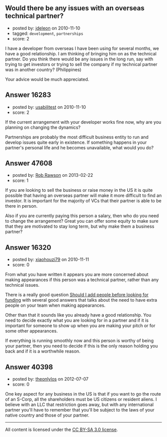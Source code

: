 ## Would there be any issues with an overseas technical partner?

- posted by: [jdeleon](https://stackexchange.com/users/-1/3859-jdeleon) on 2010-11-10
- tagged: `development`, `partnerships`
- score: 2

I have a developer from overseas I have been using for several months, we have a good relationship. I am thinking of bringing him on as the technical partner. Do you think there would be any issues in the long run, say with trying to get investors or trying to sell the company if my technical partner was in another country? (Philippines)

Your advice would be much appreciated. 


## Answer 16283

- posted by: [usabilitest](https://stackexchange.com/users/-1/3024-usabilitest) on 2010-11-10
- score: 2

If the current arrangement with your developer works fine now, why are you planning on changing the dynamics?

Partnerships are probably the most difficult business entity to run and develop issues quite early in existence. If something happens in your partner's personal life and he becomes unavailable, what would you do?




## Answer 47608

- posted by: [Rob Rawson](https://stackexchange.com/users/-1/23682-rob-rawson) on 2013-02-22
- score: 1

If you are looking to sell the business or raise money in the US it is quite possible that having an overseas partner will make it more difficult to find an investor. It is important for the majority of VCs that their partner is able to be there in person.

Also if you are currently paying this person a salary, then who do you need to change the arrangement? Great you can offer some equity to make sure that they are motivated to stay long term, but why make them a business partner?


## Answer 16320

- posted by: [xiaohouzi79](https://stackexchange.com/users/-1/4868-xiaohouzi79) on 2010-11-11
- score: 0

<p>From what you have written it appears you are more concerned about making appearances if this person was a technical partner, rather than any technical issues.</p>

<p>There is a really good question <a href="http://answers.onstartups.com/questions/15527/one-man-startup-should-a-add-people-before-going-out-looking-for-funding">Should I add people before looking for funding</a> with several good answers that talks about the need to have extra people on your team when making appearances.</p>

<p>Other than that it sounds like you already have a good relationship. You need to decide exactly what you are looking for in a partner and if it is important for someone to show up when you are making your pitch or for some other appearances.</p>

<p>If everything is running smoothly now and this person is worthy of being your partner, then you need to decide if this is the only reason holding you back and if it is a worthwhile reason.</p>



## Answer 40398

- posted by: [theonlylos](https://stackexchange.com/users/-1/11985-theonlylos) on 2012-07-07
- score: 0

One key aspect for any business in the US is that if you want to go the route of an S-Corp, all the shareholders must be US citizens or resident aliens. I believe with an LLC that restriction goes away, but with any international partner you'll have to remember that you'll be subject to the laws of your native country and those of your partner.



---

All content is licensed under the [CC BY-SA 3.0 license](https://creativecommons.org/licenses/by-sa/3.0/).
